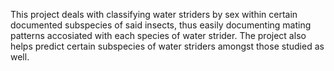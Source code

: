 This project deals with classifying water striders by sex within certain documented subspecies of said insects, thus easily documenting mating patterns accosiated with each species of water strider.
The project also helps predict certain subspecies of water striders amongst those studied as well.
